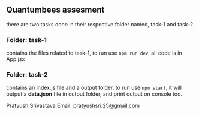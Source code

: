 ## Quantumbees assesment
there are two tasks done in their respective folder named, task-1 and task-2

### Folder: task-1
contains the files related to task-1, to run use `npm run dev`, all code is in App.jsx

### Folder: task-2
contains an index.js file and a output folder, to run use `npm start`, it will output a **data.json** file in output folder, and print output on console too.

Pratyush Srivastava
Email: pratyushsri.25@gmail.com
